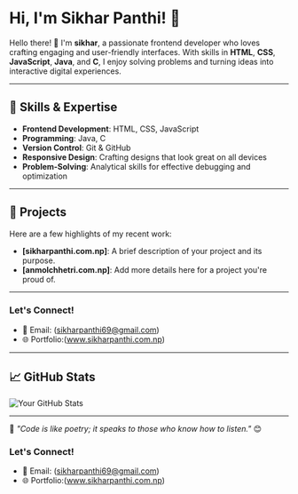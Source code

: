 # Hi, I'm Sikhar Panthi! 👋


Hello there! 👋 I'm **sikhar**, a passionate frontend developer who loves crafting engaging and user-friendly interfaces. With skills in **HTML**, **CSS**, **JavaScript**, **Java**, and **C**, I enjoy solving problems and turning ideas into interactive digital experiences.

---

## 🌟 Skills & Expertise
- **Frontend Development**: HTML, CSS, JavaScript
- **Programming**: Java, C
- **Version Control**: Git & GitHub
- **Responsive Design**: Crafting designs that look great on all devices
- **Problem-Solving**: Analytical skills for effective debugging and optimization

---

## 🚀 Projects
Here are a few highlights of my recent work:
- **[sikharpanthi.com.np]**: A brief description of your project and its purpose.
- **[anmolchhetri.com.np]**: Add more details here for a project you're proud of.

---

### Let's Connect!
- 📧 Email: (sikharpanthi69@gmail.com)
- 🌐 Portfolio:(www.sikharpanthi.com.np)

---

## 📈 GitHub Stats
![Your GitHub Stats](https://github-readme-stats.vercel.app/api?username=your-github-username&show_icons=true&theme=radical)

---

🌱 _"Code is like poetry; it speaks to those who know how to listen."_ 😊


### Let's Connect!
- 📧 Email: (sikharpanthi69@gmail.com)
- 🌐 Portfolio:(www.sikharpanthi.com.np)
